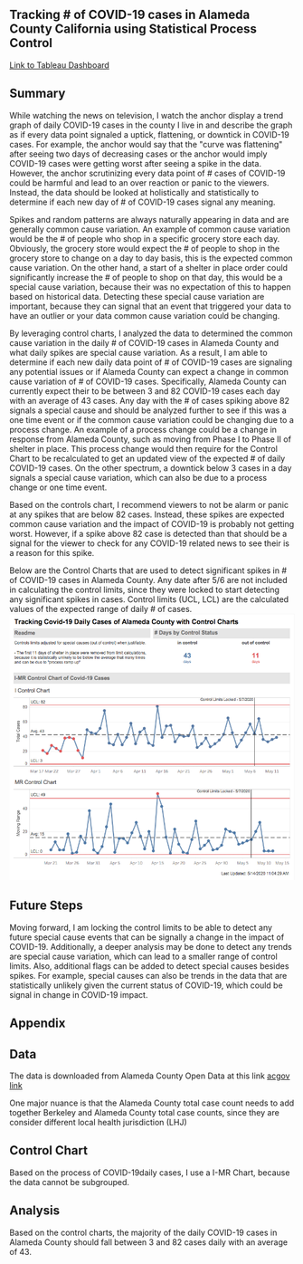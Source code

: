 ## Tracking  # of COVID-19 cases in Alameda County California using Statistical Process Control
[Link to Tableau Dashboard](https://public.tableau.com/profile/brenton.hsu5940#!/vizhome/AlamedaCountyControlChartCovid-19Cases/Overview?publish=yes)


## Summary
While watching the news on television, I watch the anchor display a trend graph of daily COVID-19 cases in the county I live in and describe the graph as if every data point signaled a uptick, flattening, or downtick in COVID-19 cases. For example, the anchor would say that the "curve was flattening" after seeing two days of decreasing cases or the anchor would imply COVID-19 cases were getting worst after seeing a spike in the data. However, the anchor scrutinizing every data point of # cases of COVID-19 could be harmful and lead to an over reaction or panic to the viewers. Instead, the data should be looked at holistically and statistically to determine if each new day of # of COVID-19 cases signal any meaning. 

Spikes and random patterns are always naturally appearing in data and are generally common cause variation. An example of common cause variation would be the # of people who shop in a specific grocery store each day. Obviously, the grocery store would expect the # of people to shop in the grocery store to change on a day to day basis, this is the expected common cause variation. On the other hand, a start of a shelter in place order could significantly increase the # of people to shop on that day, this would be a special cause variation, because their was no expectation of this to happen based on historical data. Detecting these special cause variation are important, because they can signal that an event that triggered your data to have an outlier or your data common cause variation could be changing. 

By leveraging control charts, I analyzed the data to determined the common cause variation in the daily # of COVID-19 cases in Alameda County and what daily spikes are special cause variation. As a result, I am able to determine if each new daily data point of # of COVID-19 cases are signaling any potential issues or if Alameda County can expect a change in common cause variation of # of COVID-19 cases. Specifically, Alameda County can currently expect their to be between 3 and 82 COVID-19 cases each day with an average of 43 cases. Any day with the # of cases spiking above 82 signals a special cause and should be analyzed further to see if this was a one time event or if the common cause variation could be changing due to a process change. An example of a process change could be a change in response from Alameda County, such as moving from Phase I to Phase II of shelter in place. This process change would then require for the Control Chart to be recalculated to get an updated view of the expected # of daily COVID-19 cases. On the other spectrum, a downtick below 3 cases in a day signals a special cause variation, which can also be due to a process change or one time event. 

Based on the controls chart, I recommend viewers to not be alarm or panic at any spikes that are below 82 cases. Instead, these spikes are expected common cause variation and the impact of COVID-19 is probably not getting worst. However, if a spike above 82 case is detected than that should be a signal for the viewer to check for any COVID-19 related news to see their is a reason for this spike.  

Below are the Control Charts that are used to detect significant spikes in # of COVID-19 cases in Alameda County. Any date after 5/6 are not included in calculating the control limits, since they were locked to start detecting any significant spikes in cases. Control limits (UCL, LCL) are the calculated values of the expected range of daily # of cases.
![](3_images/dashboard_screenshot.png)


## Future Steps
Moving forward, I am locking the control limits to be able to detect any future special cause events that can be signally a change in the impact of COVID-19. Additionally, a deeper analysis may be done to detect any trends are special cause variation, which can lead to a smaller range of control limits. Also, additional flags can be added to detect special causes besides spikes. For example, special causes can also be trends in the data that are statistically unlikely given the current status of COVID-19, which could be signal in change in COVID-19 impact.


## Appendix 

## Data
The data is downloaded from Alameda County Open Data at this link [acgov link](https://data.acgov.org/datasets/AC-HCSA::alameda-county-covid-19-cases-and-deaths-over-time-1/data)

One major nuance is that the Alameda County total case count needs to add together Berkeley and Alameda County total case counts, since they are consider different local health jurisdiction (LHJ)

## Control Chart
Based on the process of COVID-19daily cases, I use a I-MR Chart, because the data cannot be subgrouped.

## Analysis
Based on the control charts, the majority of the daily COVID-19 cases in Alameda County should fall between 3 and 82 cases daily with an average of 43.
